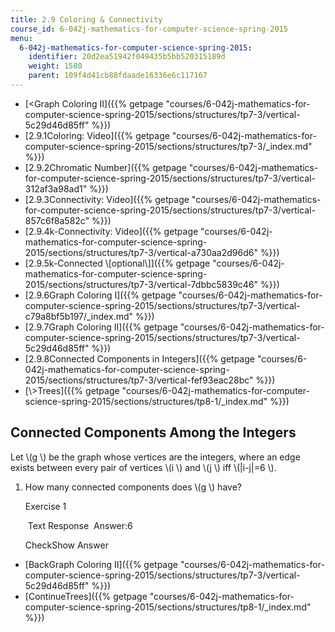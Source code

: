 ```yaml
---
title: 2.9 Coloring & Connectivity
course_id: 6-042j-mathematics-for-computer-science-spring-2015
menu:
  6-042j-mathematics-for-computer-science-spring-2015:
    identifier: 20d2ea51942f049435b5bb520315189d
    weight: 1580
    parent: 109f4d41cb88fdaade16336e6c117167
---
```

*   [<Graph Coloring II]({{% getpage "courses/6-042j-mathematics-for-computer-science-spring-2015/sections/structures/tp7-3/vertical-5c29d46d85ff" %}})
*   [2.9.1Coloring: Video]({{% getpage "courses/6-042j-mathematics-for-computer-science-spring-2015/sections/structures/tp7-3/_index.md" %}})
*   [2.9.2Chromatic Number]({{% getpage "courses/6-042j-mathematics-for-computer-science-spring-2015/sections/structures/tp7-3/vertical-312af3a98ad1" %}})
*   [2.9.3Connectivity: Video]({{% getpage "courses/6-042j-mathematics-for-computer-science-spring-2015/sections/structures/tp7-3/vertical-857c6f8a582c" %}})
*   [2.9.4k-Connectivity: Video]({{% getpage "courses/6-042j-mathematics-for-computer-science-spring-2015/sections/structures/tp7-3/vertical-a730aa2d96d6" %}})
*   [2.9.5k-Connected \\\[optional\\\]]({{% getpage "courses/6-042j-mathematics-for-computer-science-spring-2015/sections/structures/tp7-3/vertical-7dbbc5839c46" %}})
*   [2.9.6Graph Coloring I]({{% getpage "courses/6-042j-mathematics-for-computer-science-spring-2015/sections/structures/tp7-3/vertical-c79a8bf5b197/_index.md" %}})
*   [2.9.7Graph Coloring II]({{% getpage "courses/6-042j-mathematics-for-computer-science-spring-2015/sections/structures/tp7-3/vertical-5c29d46d85ff" %}})
*   [2.9.8Connected Components in Integers]({{% getpage "courses/6-042j-mathematics-for-computer-science-spring-2015/sections/structures/tp7-3/vertical-fef93eac28bc" %}})
*   [\\>Trees]({{% getpage "courses/6-042j-mathematics-for-computer-science-spring-2015/sections/structures/tp8-1/_index.md" %}})

Connected Components Among the Integers
---------------------------------------

  

Let \\(g \\) be the graph whose vertices are the integers, where an edge exists between every pair of vertices \\(i \\) and \\(j \\) iff \\(|i-j|=6 \\).

1.  How many connected components does \\(g \\) have?
    
    Exercise 1
    
    &nbsp;Text Response&nbsp; Answer:6
    
    CheckShow Answer
    

*   [BackGraph Coloring II]({{% getpage "courses/6-042j-mathematics-for-computer-science-spring-2015/sections/structures/tp7-3/vertical-5c29d46d85ff" %}})
*   [ContinueTrees]({{% getpage "courses/6-042j-mathematics-for-computer-science-spring-2015/sections/structures/tp8-1/_index.md" %}})